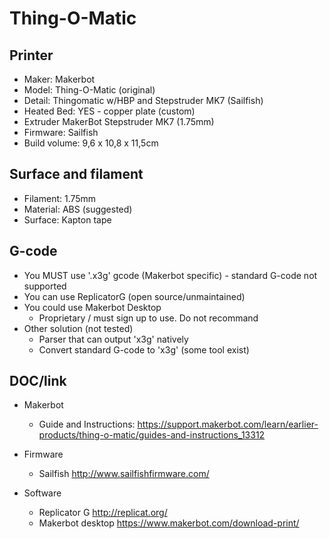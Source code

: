 # Thing-O-Matic

## Printer

* Maker: Makerbot
* Model: Thing-O-Matic (original)
* Detail: Thingomatic w/HBP and Stepstruder MK7 (Sailfish)
* Heated Bed: YES - copper plate (custom)
* Extruder MakerBot Stepstruder MK7 (1.75mm)
* Firmware: Sailfish 
* Build volume: 9,6 x 10,8 x 11,5cm 

## Surface and filament

* Filament: 1.75mm
* Material: ABS (suggested)
* Surface: Kapton tape

## G-code

* You MUST use '.x3g' gcode (Makerbot specific) - standard G-code not supported
* You can use ReplicatorG (open source/unmaintained)
* You could use Makerbot Desktop
  * Proprietary / must sign up to use. Do not recommand
* Other solution (not tested)
  * Parser that can output 'x3g' natively
  * Convert standard G-code to 'x3g' (some tool exist)

## DOC/link

* Makerbot
  * Guide and Instructions: <https://support.makerbot.com/learn/earlier-products/thing-o-matic/guides-and-instructions_13312>

* Firmware
  * Sailfish <http://www.sailfishfirmware.com/>

* Software
  * Replicator G <http://replicat.org/>
  * Makerbot desktop <https://www.makerbot.com/download-print/>
